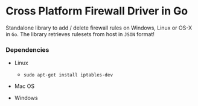 Cross Platform Firewall Driver in Go
=======
Standalone library to add / delete firewall rules on Windows, Linux or OS-X in `Go`.
The library retrieves rulesets from host in `JSON` format!


### Dependencies

* Linux

    * `sudo apt-get install iptables-dev`
* Mac OS
* Windows

